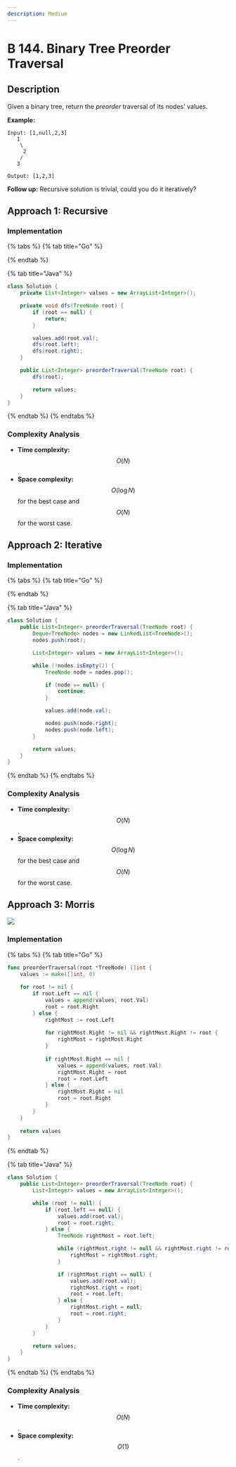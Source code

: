 ```yaml
---
description: Medium
---
```


# B 144. Binary Tree Preorder Traversal

## Description

Given a binary tree, return the _preorder_ traversal of its nodes' values.

**Example:**

```text
Input: [1,null,2,3]
   1
    \
     2
    /
   3

Output: [1,2,3]
```

**Follow up:** Recursive solution is trivial, could you do it iteratively?

## Approach 1: Recursive

### Implementation

{% tabs %}
{% tab title="Go" %}

{% endtab %}

{% tab title="Java" %}
```java
class Solution {
    private List<Integer> values = new ArrayList<Integer>();

    private void dfs(TreeNode root) {
        if (root == null) {
            return;
        }

        values.add(root.val);
        dfs(root.left);
        dfs(root.right);
    }

    public List<Integer> preorderTraversal(TreeNode root) {
        dfs(root);

        return values;
    }
}
```
{% endtab %}
{% endtabs %}

### Complexity Analysis

* **Time complexity:** $$O(N)$$.
* **Space complexity:** $$O(\log{N})$$ for the best case and $$O(N)$$ for the worst case.

## Approach 2: Iterative

### Implementation

{% tabs %}
{% tab title="Go" %}

{% endtab %}

{% tab title="Java" %}
```java
class Solution {
    public List<Integer> preorderTraversal(TreeNode root) {
        Deque<TreeNode> nodes = new LinkedList<TreeNode>();
        nodes.push(root);

        List<Integer> values = new ArrayList<Integer>();

        while (!nodes.isEmpty()) {
            TreeNode node = nodes.pop();

            if (node == null) {
                continue;
            }

            values.add(node.val);

            nodes.push(node.right);
            nodes.push(node.left);
        }

        return values;
    }
}
```
{% endtab %}
{% endtabs %}

### Complexity Analysis

* **Time complexity:** $$O(N)$$.
* **Space complexity:** $$O(\log{N})$$ for the best case and $$O(N)$$ for the worst case.

## Approach 3: Morris

![](../../../.gitbook/assets/image%20%28189%29.png)

### Implementation

{% tabs %}
{% tab title="Go" %}
```go
func preorderTraversal(root *TreeNode) []int {
    values := make([]int, 0)
    
    for root != nil {
        if root.Left == nil {
            values = append(values, root.Val)
            root = root.Right
        } else {
            rightMost := root.Left
            
            for rightMost.Right != nil && rightMost.Right != root {
                rightMost = rightMost.Right
            }
            
            if rightMost.Right == nil {
                values = append(values, root.Val)
                rightMost.Right = root
                root = root.Left
            } else {
                rightMost.Right = nil
                root = root.Right
            }
        }
    }
    
    return values
}
```
{% endtab %}

{% tab title="Java" %}
```java
class Solution {
    public List<Integer> preorderTraversal(TreeNode root) {
        List<Integer> values = new ArrayList<Integer>();

        while (root != null) {
            if (root.left == null) {
                values.add(root.val);
                root = root.right;
            } else {
                TreeNode rightMost = root.left;

                while (rightMost.right != null && rightMost.right != root) {
                    rightMost = rightMost.right;
                }

                if (rightMost.right == null) {
                    values.add(root.val);
                    rightMost.right = root;
                    root = root.left;
                } else {
                    rightMost.right = null;
                    root = root.right;
                }
            }
        }

        return values;
    }
}
```
{% endtab %}
{% endtabs %}

### Complexity Analysis

* **Time complexity:** $$O(N)$$.
* **Space complexity:** $$O(1)$$.

